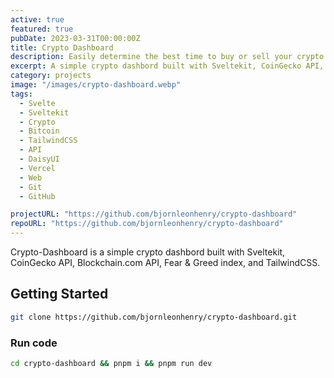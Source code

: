 ```yaml
---
active: true
featured: true
pubDate: 2023-03-31T00:00:00Z
title: Crypto Dashboard
description: Easily determine the best time to buy or sell your crypto.
excerpt: A simple crypto dashbord built with Sveltekit, CoinGecko API, Blockchain.com API, Fear & Greed index, TailwindCSS, and DaisyUI.
category: projects
image: "/images/crypto-dashboard.webp"
tags:
  - Svelte
  - Sveltekit
  - Crypto
  - Bitcoin
  - TailwindCSS
  - API
  - DaisyUI
  - Vercel
  - Web
  - Git
  - GitHub

projectURL: "https://github.com/bjornleonhenry/crypto-dashboard"
repoURL: "https://github.com/bjornleonhenry/crypto-dashboard"
---
```


Crypto-Dashboard is a simple crypto dashbord built with Sveltekit, CoinGecko API, Blockchain.com API, Fear & Greed index, and TailwindCSS.

## Getting Started

```bash
git clone https://github.com/bjornleonhenry/crypto-dashboard.git
```

### Run code

```bash
cd crypto-dashboard && pnpm i && pnpm run dev
```
